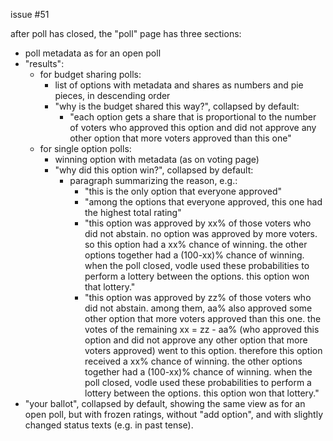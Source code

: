 issue #51

after poll has closed, the "poll" page has three sections:
- poll metadata as for an open poll
- "results":
  - for budget sharing polls: 
    - list of options with metadata and shares as numbers and pie pieces, in descending order
    - "why is the budget shared this way?", collapsed by default:
      - "each option gets a share that is proportional to the number of voters who approved this option and did not approve any other option that more voters approved than this one"  
  - for single option polls: 
    - winning option with metadata (as on voting page)
    - "why did this option win?", collapsed by default:
      - paragraph summarizing the reason, e.g.:
        - "this is the only option that everyone approved"
        - "among the options that everyone approved, this one had the highest total rating"
        - "this option was approved by xx% of those voters who did not abstain. no option was approved by more voters. so this option had a xx% chance of winning. the other options together had a (100-xx)% chance of winning. when the poll closed, vodle used these probabilities to perform a lottery between the options. this option won that lottery."
        - "this option was approved by zz% of those voters who did not abstain. among them, aa% also approved some other option that more voters approved than this one. the votes of the remaining xx = zz - aa% (who approved this option and did not approve any other option that more voters approved) went to this option. therefore this option received a xx% chance of winning. the other options together had a (100-xx)% chance of winning. when the poll closed, vodle used these probabilities to perform a lottery between the options. this option won that lottery."
- "your ballot", collapsed by default, showing the same view as for an open poll, but with frozen ratings, without "add option", and with slightly changed status texts (e.g. in past tense).
